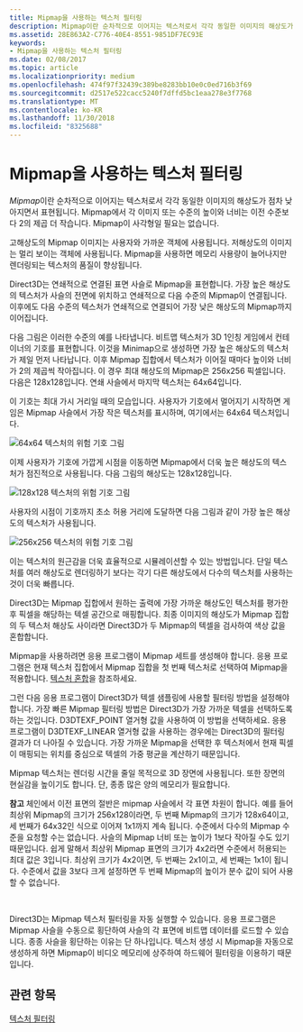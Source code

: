 ```yaml
---
title: Mipmap을 사용하는 텍스처 필터링
description: Mipmap이란 순차적으로 이어지는 텍스처로서 각각 동일한 이미지의 해상도가 점차 낮아지면서 표현됩니다. Mipmap에서 각 이미지 또는 수준의 높이와 너비는 이전 수준보다 2의 제곱 더 작습니다.
ms.assetid: 28E863A2-C776-40E4-8551-9851DF7EC93E
keywords:
- Mipmap을 사용하는 텍스처 필터링
ms.date: 02/08/2017
ms.topic: article
ms.localizationpriority: medium
ms.openlocfilehash: 474f97f32439c389be8283bb10e0c0ed716b3f69
ms.sourcegitcommit: d2517e522cacc5240f7dffd5bc1eaa278e3f7768
ms.translationtype: MT
ms.contentlocale: ko-KR
ms.lasthandoff: 11/30/2018
ms.locfileid: "8325688"
---
```

# <a name="texture-filtering-with-mipmaps"></a>Mipmap을 사용하는 텍스처 필터링


*Mipmap*이란 순차적으로 이어지는 텍스처로서 각각 동일한 이미지의 해상도가 점차 낮아지면서 표현됩니다. Mipmap에서 각 이미지 또는 수준의 높이와 너비는 이전 수준보다 2의 제곱 더 작습니다. Mipmap이 사각형일 필요는 없습니다.

고해상도의 Mipmap 이미지는 사용자와 가까운 객체에 사용됩니다. 저해상도의 이미지는 멀리 보이는 객체에 사용됩니다. Mipmap을 사용하면 메모리 사용량이 늘어나지만 렌더링되는 텍스처의 품질이 향상됩니다.

Direct3D는 연쇄적으로 연결된 표면 사슬로 Mipmap을 표현합니다. 가장 높은 해상도의 텍스처가 사슬의 전면에 위치하고 연쇄적으로 다음 수준의 Mipmap이 연결됩니다. 이후에도 다음 수준의 텍스처가 연쇄적으로 연결되어 가장 낮은 해상도의 Mipmap까지 이어집니다.

다음 그림은 이러한 수준의 예를 나타냅니다. 비트맵 텍스처가 3D 1인칭 게임에서 컨테이너의 기호를 표현합니다. 이것을 Minimap으로 생성하면 가장 높은 해상도의 텍스처가 제일 먼저 나타납니다. 이후 Mipmap 집합에서 텍스처가 이어질 때마다 높이와 너비가 2의 제곱씩 작아집니다. 이 경우 최대 해상도의 Mipmap은 256x256 픽셀입니다. 다음은 128x128입니다. 연쇄 사슬에서 마지막 텍스처는 64x64입니다.

이 기호는 최대 가시 거리일 때의 모습입니다. 사용자가 기호에서 멀어지기 시작하면 게임은 Mipmap 사슬에서 가장 작은 텍스처를 표시하며, 여기에서는 64x64 텍스처입니다.

![64x64 텍스처의 위험 기호 그림](images/mip1.jpg)

이제 사용자가 기호에 가깝게 시점을 이동하면 Mipmap에서 더욱 높은 해상도의 텍스처가 점진적으로 사용됩니다. 다음 그림의 해상도는 128x128입니다.

![128x128 텍스처의 위험 기호 그림](images/mip2.jpg)

사용자의 시점이 기호까지 초소 허용 거리에 도달하면 다음 그림과 같이 가장 높은 해상도의 텍스처가 사용됩니다.

![256x256 텍스처의 위험 기호 그림](images/mip3.jpg)

이는 텍스처의 원근감을 더욱 효율적으로 시뮬레이션할 수 있는 방법입니다. 단일 텍스처를 여러 해상도로 렌더링하기 보다는 각기 다른 해상도에서 다수의 텍스처를 사용하는 것이 더욱 빠릅니다.

Direct3D는 Mipmap 집합에서 원하는 출력에 가장 가까운 해상도인 텍스처를 평가한 후 픽셀을 해당하는 텍셀 공간으로 매핑합니다. 최종 이미지의 해상도가 Mipmap 집합의 두 텍스처 해상도 사이라면 Direct3D가 두 Mipmap의 텍셀을 검사하여 색상 값을 혼합합니다.

Mipmap을 사용하려면 응용 프로그램이 Mipmap 세트를 생성해야 합니다. 응용 프로그램은 현재 텍스처 집합에서 Mipmap 집합을 첫 번째 텍스처로 선택하여 Mipmap을 적용합니다. [텍스처 혼합](texture-blending.md)을 참조하세요.

그런 다음 응용 프로그램이 Direct3D가 텍셀 샘플링에 사용할 필터링 방법을 설정해야 합니다. 가장 빠른 Mipmap 필터링 방법은 Direct3D가 가장 가까운 텍셀을 선택하도록 하는 것입니다. D3DTEXF\_POINT 열거형 값을 사용하여 이 방법을 선택하세요. 응용 프로그램이 D3DTEXF\_LINEAR 열거형 값을 사용하는 경우에는 Direct3D의 필터링 결과가 더 나아질 수 있습니다. 가장 가까운 Mipmap을 선택한 후 텍스처에서 현재 픽셀이 매핑되는 위치를 중심으로 텍셀의 가중 평균을 계산하기 때문입니다.

Mipmap 텍스처는 렌더링 시간을 줄일 목적으로 3D 장면에 사용됩니다. 또한 장면의 현실감을 높이기도 합니다. 단, 종종 많은 양의 메모리가 필요합니다.

**참고**  체인에서 이전 표면의 절반은 mipmap 사슬에서 각 표면 차원이 합니다. 예를 들어 최상위 Mipmap의 크기가 256x128이라면, 두 번째 Mipmap의 크기가 128x64이고, 세 번째가 64x32인 식으로 이어져 1x1까지 계속 됩니다. 수준에서 다수의 Mipmap 수준을 요청할 수는 없습니다. 사슬의 Mipmap 너비 또는 높이가 1보다 작아질 수도 있기 때문입니다. 쉽게 말해서 최상위 Mipmap 표면의 크기가 4x2라면 수준에서 허용되는 최대 값은 3입니다. 최상위 크기가 4x2이면, 두 번째는 2x1이고, 세 번째는 1x1이 됩니다. 수준에서 값을 3보다 크게 설정하면 두 번째 Mipmap의 높이가 분수 값이 되어 사용할 수 없습니다.

 

Direct3D는 Mipmap 텍스처 필터링을 자동 실행할 수 있습니다. 응용 프로그램은 Mipmap 사슬을 수동으로 횡단하여 사슬의 각 표면에 비트맵 데이터를 로드할 수 있습니다. 종종 사슬을 횡단하는 이유는 단 하나입니다. 텍스처 생성 시 Mipmap을 자동으로 생성하게 하면 Mipmap이 비디오 메모리에 상주하여 하드웨어 필터링을 이용하기 때문입니다.

## <a name="span-idrelated-topicsspanrelated-topics"></a><span id="related-topics"></span>관련 항목


[텍스처 필터링](texture-filtering.md)

 

 




